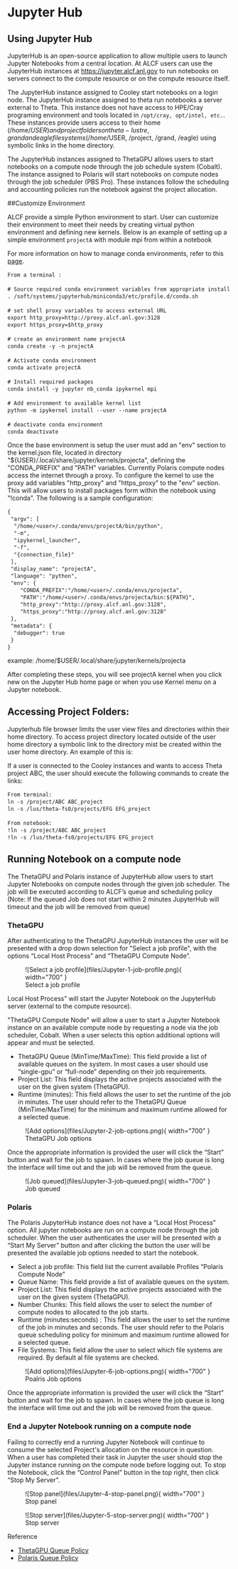 # Jupyter Hub
## Using Jupyter Hub

JupyterHub is an open-source application to allow multiple users to launch Jupyter Notebooks from a central location. At ALCF users can use the JupyterHub instances at https://jupyter.alcf.anl.gov to run notebooks on servers connect to the compute resource or on the compute resource itself.

The JupyterHub instance assigned to Cooley start notebooks on a login node.  The JupyterHub instance assigned to theta run notebooks a server external to Theta.  This instance does not have access to HPE/Cray programing environment and tools located in ``/opt/cray, opt/intel, etc.``.  These instances provide users access to their home (/home/$USER) and project folders on theta-lustre, grand and eagle file systems (/home/$USER, /project, /grand, /eagle) using symbolic links in the home directory.  

The JupyterHub instances assigned to ThetaGPU allows users to start notebooks on a compute node through the job schedule system (Cobalt).  The instance assigned to Polaris will start notebooks on compute nodes through the job scheduler (PBS Pro).  These instances follow the scheduling and accounting policies run the notebook against the project allocation.


##Customize Environment 

ALCF provide a simple Python environment to start.  User can customize their environment to meet their needs by creating virtual python environment and defining new kernels.  Below is an example of setting up a simple environment `projectA` with module mpi from within a notebook

For more information on how to manage conda environments, refer to this [page](https://conda.io/docs/user-guide/tasks/manage-environments.html).
````
From a terminal :

# Source required conda environment variables from appropriate install
. /soft/systems/jupyterhub/miniconda3/etc/profile.d/conda.sh

# set shell proxy variables to access external URL
export http_proxy=http://proxy.alcf.anl.gov:3128
export https_proxy=$http_proxy

# create an environment name projectA
conda create -y -n projectA

# Activate conda environment
conda activate projectA

# Install required packages
conda install -y jupyter nb_conda ipykernel mpi

# Add environment to available kernel list
python -m ipykernel install --user --name projectA

# deactivate conda environment
conda deactivate
````

Once the base environment is setup the user must add an "env" section to the kernel.json file, located in directory "${USER}/.local/share/jupyter/kernels/projecta", defining the "CONDA_PREFIX" and "PATH" variables.  Currently Polaris compute nodes access the internet through a proxy.  To configure the kernel to use the proxy add variables "http_proxy" and "https_proxy" to the "env" section.  This will allow users to install packages form within the notebook using "!conda".  The following is a sample configuration:

````
{
 "argv": [
  "/home/<user>/.conda/envs/projectA/bin/python",
  "-m",
  "ipykernel_launcher",
  "-f",
  "{connection_file}"
 ],
 "display_name": "projectA",
 "language": "python",
 "env": {
    "CONDA_PREFIX":"/home/<user>/.conda/envs/projecta",
    "PATH":"/home/<user>/.conda/envs/projecta/bin:${PATH}",
    "http_proxy":"http://proxy.alcf.anl.gov:3128",
    "https_proxy":"http://proxy.alcf.anl.gov:3128"
 },
 "metadata": {
  "debugger": true
 }
}
````
example: /home/$USER/.local/share/jupyter/kernels/projecta

After completing these steps, you will see projectA kernel when you click new on the Jupyter Hub home page or when you use Kernel menu on a Jupyter notebook.  


## Accessing Project Folders:

Jupyterhub file browser limits the user view files and directories within their home directory. To access project directory located outside of the user home directory a symbolic link to the directory mist be created within the user home directory. An example of this is:

 If a user is connected to the Cooley instances and wants to access Theta project ABC, the user should execute the following commands to create the links:

```
From terminal:
ln -s /project/ABC ABC_project
ln -s /lus/theta-fs0/projects/EFG EFG_project
 
From notebook:
!ln -s /project/ABC ABC_project
!ln -s /lus/theta-fs0/projects/EFG EFG_project
```


## Running Notebook on a compute node

The ThetaGPU and Polaris instance of JupyterHub allow users to start Jupyter Notebooks on compute nodes through the given job scheduler.  The job will be executed according to ALCF’s  queue and scheduling policy (Note:  If the queued Job does not start within 2 minutes JupyterHub will timeout and the job will be removed from queue) 

### ThetaGPU

After authenticating to the ThetaGPU  JupyterHub instances the user will be presented with a drop down selection for "Select a job profile", with the options  “Local Host Process” and “ThetaGPU Compute Node”.

<figure markdown>
  ![Select a job profile](files/Jupyter-1-job-profile.png){ width="700" }
  <figcaption>Select a job profile</figcaption>
</figure>

Local Host Process” will start the Jupyter Notebook on the JupyterHub server (external to the compute resource).

"ThetaGPU Compute Node" will allow a user to start a Jupyter Notebook instance on an available compute node by requesting a node via the job scheduler, Cobalt.  When a user selects this option additional options will appear and must be selected.

- ThetaGPU Queue (MinTime/MaxTime): This field provide a list of available queues on the system.  In most cases a user should use “single-gpu” or “full-node” depending on their job requirements.
- Project List:  This field displays the active projects associated with the user on the given system (ThetaGPU).
- Runtime (minutes):  This field allows the user to set the runtime of the job in minutes.  The user should refer to the ThetaGPU Queue (MinTime/MaxTime) for the minimum and maximum runtime allowed for a selected queue.

<figure markdown>
  ![Add options](files/Jupyter-2-job-options.png){ width="700" }
  <figcaption>ThetaGPU Job options</figcaption>
</figure>

Once the appropriate information is provided the user will click the “Start” button and wait for the job to spawn.  In cases where the job queue is long the interface will time out and the job will be removed from the queue.

<figure markdown>
  ![Job queued](files/Jupyter-3-job-queued.png){ width="700" }
  <figcaption>Job queued</figcaption>
</figure>


### Polaris

The Polaris JupyterHub instance does not have a “Local Host Process” option.  All jupyter notebooks are run on a compute node through the job scheduler.  When the user authenticates the user will be presented with a “Start My Server” button and after clicking the button the user will be presented the available job options needed to start the notebook.  

- Select a job profile:  This field list the current available Profiles “Polaris Compute Node”
- Queue Name: This field provide a list of available queues on the system. 
- Project List: This field displays the active projects associated with the user on the given system (ThetaGPU).
- Number Chunks: This field allows the user to select the number of compute nodes to allocated to the job starts.
- Runtime (minutes:seconds) : This field allows the user to set the runtime of the job in minutes and seconds. The user should refer to the Polaris queue scheduling policy for minimum and maximum runtime allowed for a selected queue.
- File Systems: This field allow the user to select which file systems are required.   By default al file systems are checked.
 
<figure markdown>
  ![Add options](files/Jupyter-6-job-options.png){ width="700" }
  <figcaption>Poalris Job options</figcaption>
</figure>

Once the appropriate information is provided the user will click the “Start” button and wait for the job to spawn.  In cases where the job queue is long the interface will time out and the job will be removed from the queue.


### End a Jupyter Notebook running on a compute node ###
Failing to correctly end a running Jupyter Notebook will continue to consume the selected Project's allocation on the resource in question. When a user has completed their task in Jupyter the user should stop the Jupyter instance running on the compute node before logging out.  To stop the Notebook, click the “Control Panel” button in the top right, then click “Stop My Server”.

<figure markdown>
  ![Stop panel](files/Jupyter-4-stop-panel.png){ width="700" }
  <figcaption>Stop panel</figcaption>
</figure>

<figure markdown>
  ![Stop server](files/Jupyter-5-stop-server.png){ width="700" }
  <figcaption>Stop server</figcaption>
</figure>

Reference 

- [ThetaGPU Queue Policy](../theta-gpu/queueing-and-running-jobs/job-and-queue-scheduling.md)
- [Polaris Queue Policy](../polaris/queueing-and-running-jobs/job-and-queue-scheduling.md)
